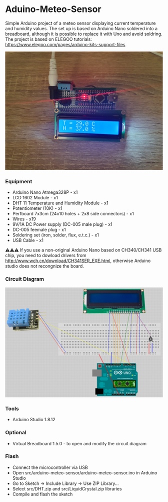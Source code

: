# Aduino-Meteo-Sensor

Simple Arduino project of a meteo sensor displaying current temperature and humidity values.
The set up is based on Arduino Nano soldered into a breadboard, although it is possible to replace it with Uno and avoid soldring.
The project is based on ELEGOO tutorials: https://www.elegoo.com/pages/arduino-kits-support-files

![Image](image.jpg)

### Equipment
* Arduino Nano Atmega328P - x1
* LCD 1602 Module - x1
* DHT 11 Temperature and Humidity Module - x1
* Potentiometer (10K) - x1
* Perfboard 7x3cm (24x10 holes + 2x8 side connectors) - x1
* Wires - x19
* 9V/1A DC Power supply (DC-005 male plug) - x1
* DC-005 feemale plug - x1
* Soldering set (iron, solder, flux, e.t.c.) - x1
* USB Cable - x1

⚠️⚠️⚠️ If you use a non-original Arduino Nano based on CH340/CH341 USB chip, you need to dowload drivers from http://www.wch.cn/download/CH341SER_EXE.html, otherwise Arduino studio does not recongnize the board.

### Circuit Diagram
![Circuit Diagram](diagram/arduino-meteo-sensor-2.png)

### Tools
* Arduino Studio 1.8.12

### Optional
* Virtual Breadboard 1.5.0 - to open and modify the circuit diagram

### Flash
* Connect the microcontroller via USB
* Open src/arduino-meteo-sensor/arduino-meteo-sensor.ino in Arduino Studio
* Go to Sketch -> Include Library -> Use ZIP Library...
* Select src/DHT.zip and src/LiquidCrystal.zip libraries
* Compile and flash the sketch
